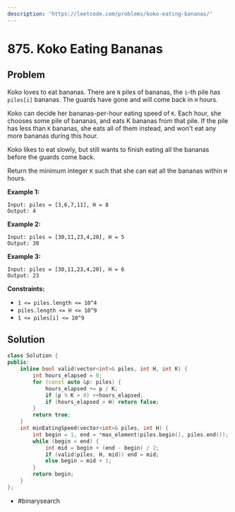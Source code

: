 ```yaml
---
description: 'https://leetcode.com/problems/koko-eating-bananas/'
---
```


# 875. Koko Eating Bananas

## Problem

Koko loves to eat bananas.  There are `N` piles of bananas, the `i`-th pile has `piles[i]` bananas.  The guards have gone and will come back in `H` hours.

Koko can decide her bananas-per-hour eating speed of `K`.  Each hour, she chooses some pile of bananas, and eats K bananas from that pile.  If the pile has less than `K` bananas, she eats all of them instead, and won't eat any more bananas during this hour.

Koko likes to eat slowly, but still wants to finish eating all the bananas before the guards come back.

Return the minimum integer `K` such that she can eat all the bananas within `H` hours.

**Example 1:**

```text
Input: piles = [3,6,7,11], H = 8
Output: 4
```

**Example 2:**

```text
Input: piles = [30,11,23,4,20], H = 5
Output: 30
```

**Example 3:**

```text
Input: piles = [30,11,23,4,20], H = 6
Output: 23
```

**Constraints:**

* `1 <= piles.length <= 10^4`
* `piles.length <= H <= 10^9`
* `1 <= piles[i] <= 10^9`

## Solution

```cpp
class Solution {
public:
    inline bool valid(vector<int>& piles, int H, int K) {
        int hours_elapsed = 0;
        for (const auto &p: piles) {
            hours_elapsed += p / K;
            if (p % K > 0) ++hours_elapsed;
            if (hours_elapsed > H) return false;
        }
        return true;
    }
    int minEatingSpeed(vector<int>& piles, int H) {
        int begin = 1, end = *max_element(piles.begin(), piles.end());
        while (begin < end) {
            int mid = begin + (end - begin) / 2;
            if (valid(piles, H, mid)) end = mid;
            else begin = mid + 1;
        }
        return begin;
    }
};
```

* \#binarysearch

